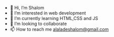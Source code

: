 - 👋 Hi, I’m Shalom
- 👀 I’m interested in web development
- 🌱 I’m currently learning HTML,CSS and JS
- 💞️ I’m looking to collaborate
- 📫 How to reach me alaladeshalom@gmail.com

<!---
Shalomm2009/Shalomm2009 is a ✨ special ✨ repository because its `README.md` (this file) appears on your GitHub profile.
You can click the Preview link to take a look at your changes.
--->
